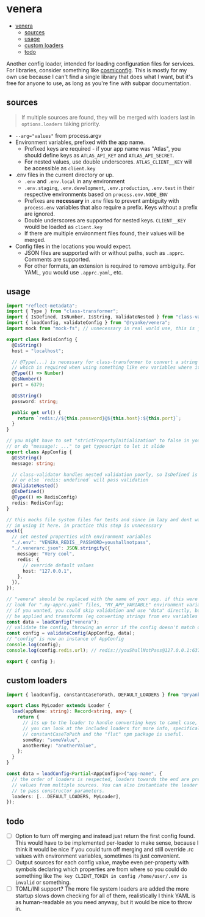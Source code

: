 # venera

- [venera](#venera)
  - [sources](#sources)
  - [usage](#usage)
  - [custom loaders](#custom-loaders)
  - [todo](#todo)

Another config loader, intended for loading configuration files for services. For libraries, consider something like [cosmiconfig](https://github.com/davidtheclark/cosmiconfig). This is mostly for my own use because I can't find a single library that does what I want, but it's free for anyone to use, as long as you're fine with subpar documentation.

## sources

> If multiple sources are found, they will be merged with loaders last in `options.loaders` taking priority.

- `--arg="values"` from process.argv
- Environment variables, prefixed with the app name.
  - Prefixed keys are required - if your app name was "Atlas", you should define keys as `ATLAS_API_KEY` and `ATLAS_API_SECRET`.
  - For nested values, use double underscores. `ATLAS_CLIENT__KEY` will be accessible as `client.key`
- .env files in the current directory or up.
  - `.env` and `.env.local` in any environment
  - `.env.staging`, `.env.development`, `.env.production`, `.env.test` in their respective environments based on `process.env.NODE_ENV`
  - Prefixes are **necessary** in .env files to prevent ambiguity with `process.env` variables that also require a prefix. Keys without a prefix are ignored.
  - Double underscores are supported for nested keys. `CLIENT__KEY` would be loaded as `client.key`
  - If there are multiple environment files found, their values will be merged.
- Config files in the locations you would expect.
  - JSON files are supported with or without paths, such as `.apprc`. Comments are supported.
  - For other formats, an extension is required to remove ambiguity. For YAML, you would use `.apprc.yaml`, etc.

## usage

```ts
import "reflect-metadata";
import { Type } from "class-transformer";
import { IsDefined, IsNumber, IsString, ValidateNested } from "class-validator";
import { loadConfig, validateConfig } from "@ryanke/venera";
import mock from "mock-fs"; // unnecessary in real world use, this is just for the example

export class RedisConfig {
  @IsString()
  host = "localhost";

  // @Type(...) is necessary for class-transformer to convert a string to an int
  // which is required when using something like env variables where its all strings.
  @Type(() => Number)
  @IsNumber()
  port = 6379;

  @IsString()
  password: string;

  public get url() {
    return `redis://${this.password}@${this.host}:${this.port}`;
  }
}

// you might have to set "strictPropertyInitialization" to false in your tsconfig.json,
// or do "message!: ..." to get typescript to let it slide
export class AppConfig {
  @IsString()
  message: string;

  // class-validator handles nested validation poorly, so IsDefined is necessary
  // or else `redis: undefined` will pass validation
  @ValidateNested()
  @IsDefined()
  @Type(() => RedisConfig)
  redis: RedisConfig;
}

// this mocks file system files for tests and since im lazy and dont want to make this a multi-file example,
// im using it here. in practice this step is unnecessary
mock({
  // set nested properties with environment variables
  "./.env": "VENERA_REDIS__PASSWORD=youshallnotpass",
  "./.venerarc.json": JSON.stringify({
    message: "Very cool",
    redis: {
      // override default values
      host: "127.0.0.1",
    },
  }),
});

// "venera" should be replaced with the name of your app. if this were "app-name", venera would
// look for ".my-apprc.yaml" files, "MY_APP_VARIABLE" environment variables, etc
// if you wanted, you could skip validation and use "data" directly, but defaults wont
// be applied and transforms (eg converting strings from env variables to numbers) wont be applied.
const data = loadConfig("venera");
// validate the config, throwing an error if the config doesn't match our schema.
const config = validateConfig(AppConfig, data);
// "config" is now an instance of AppConfig
console.log(config);
console.log(config.redis.url); // redis://youShallNotPass@127.0.0.1:6379

export { config };
```

## custom loaders

```ts
import { loadConfig, constantCaseToPath, DEFAULT_LOADERS } from "@ryanke/venera";

export class MyLoader extends Loader {
  load(appName: string): Record<string, any> {
    return {
      // its up to the loader to handle converting keys to camel case, unflattening the result, etc.
      // you can look at the included loaders for more info, specifically the .env or arg loader.
      // constantCaseToPath and the "flat" npm package is useful.
      someKey: "someValue",
      anotherKey: "anotherValue",
    };
  }
}

const data = loadConfig<Partial<AppConfig>>("app-name", {
  // the order of loaders is respected, loaders towards the end are preferred when merging
  // values from multiple sources. You can also instantiate the loader yourself if you have
  // to pass constructor parameters.
  loaders: [...DEFAULT_LOADERS, MyLoader],
});
```

## todo

- [ ] Option to turn off merging and instead just return the first config found. This would have to be implemented per-loader to make sense, because I think it would be nice if you could turn off merging and still override .rc values with environment variables, sometimes its just convenient.
- [ ] Output sources for each config value, maybe even per-property with symbols declaring which properties are from where so you could do something like `The key CLIENT_TOKEN in config /home/user/.env is invalid` or something.
- [ ] TOML/INI support? The more file system loaders are added the more startup slows down checking for all of them, realistically I think YAML is as human-readable as you need anyway, but it would be nice to throw in.
